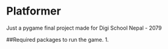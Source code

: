 # Platformer
Just a pygame final project made for Digi School Nepal - 2079

##Required packages to run the game.
1. 
